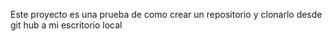 Este proyecto es una prueba de como crear un repositorio y clonarlo desde git hub a mi escritorio local


